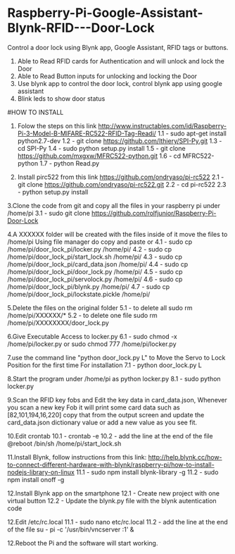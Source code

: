 # Raspberry-Pi-Google-Assistant-Blynk-RFID---Door-Lock
Control a door lock using Blynk app, Google Assistant, RFID  tags or buttons.
1. Able to Read RFID cards for Authentication and will unlock and lock the Door
2. Able to Read Button inputs for unlocking and locking the Door
3. Use blynk app to control the door lock, control blynk app using google assistant
4. Blink leds to show door status

#HOW TO INSTALL

1.  Folow the steps on this link
http://www.instructables.com/id/Raspberry-Pi-3-Model-B-MIFARE-RC522-RFID-Tag-Readi/
	1.1 - sudo apt-get install python2.7-dev
	1.2 - git clone https://github.com/lthiery/SPI-Py.git
	1.3 - cd SPI-Py
	1.4 - sudo python setup.py install
	1.5 - git clone https://github.com/mxgxw/MFRC522-python.git
	1.6 - cd MFRC522-python
	1.7 - python Read.py

2. Install pirc522 from this link 
https://github.com/ondryaso/pi-rc522
	2.1 - git clone https://github.com/ondryaso/pi-rc522.git
	2.2 - cd pi-rc522
	2.3 - python setup.py install

3.Clone the code from git and copy all the files in your raspberry pi under /home/pi
	3.1 - sudo git clone https://github.com/rolfjunior/Raspberry-Pi-Door-Lock
  
4.A XXXXXX folder will be created with the files inside of it move the files to /home/pi
Using file manager do copy and paste or
	4.1 - sudo cp /home/pi/door_lock_pi/locker.py /home/pi/
	4.2 - sudo cp /home/pi/door_lock_pi/start_lock.sh /home/pi/
	4.3 - sudo cp /home/pi/door_lock_pi/card_data.json /home/pi/
	4.4 - sudo cp /home/pi/door_lock_pi/door_lock.py /home/pi/
	4.5 - sudo cp /home/pi/door_lock_pi/servolock.py /home/pi/
	4.6 - sudo cp /home/pi/door_lock_pi/blynk.py /home/pi/
	4.7 - sudo cp /home/pi/door_lock_pi/lockstate.pickle /home/pi/

5.Delete the files on the original folder
	5.1 - to delete all sudo rm /home/pi/XXXXXX/*
	5.2 - to delete one file sudo rm /home/pi/XXXXXXXX/door_lock.py

6.Give Executable Access to locker.py
	6.1 - sudo chmod -x /home/pi/locker.py or sudo chmod 777 /home/pi/locker.py

7.use the command line "python door_lock.py L" to Move the Servo to Lock Position for the first time For installation
	7.1 - python door_lock.py L

8.Start the program under /home/pi as python locker.py
	8.1 - sudo python locker.py

9.Scan the RFID key fobs and Edit the key data in card_data.json,
Whenever you scan a new key Fob it will print some card data such as
[82,101,194,16,220] copy that from the output screen and update the card_data.json dictionary
value or add a new value as you see fit.

10.Edit crontab
	10.1 - crontab -e
	10.2 - add the line at the end of the file	@reboot /bin/sh /home/pi/start_lock.sh

11.Install Blynk, follow instructions from this link: http://help.blynk.cc/how-to-connect-different-hardware-with-blynk/raspberry-pi/how-to-install-nodejs-library-on-linux
	11.1 - sudo npm install blynk-library -g
	11.2 - sudo npm install onoff -g

12.Install Blynk app on the smartphone
	12.1 - Create new project with one virtual button
	12.2 - Update the blynk.py file with the blynk autentication code
	
12.Edit /etc/rc.local
	11.1 - sudo nano etc/rc.local
	11.2 - add the line at the end of the file	su - pi -c '/usr/bin/vncserver :1' &

12.Reboot the Pi and the software will start working.
